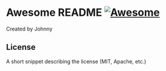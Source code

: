 # Awesome README [![Awesome](https://res.cloudinary.com/crunchbase-production/image/upload/v1410012885/pffdgtptpqmsg0h3cdgm.png)](https://github.com/l0ptruong/Android-Template-Project-MVP-Pattern-)

Created by Johnny
## License

A short snippet describing the license (MIT, Apache, etc.)
